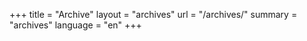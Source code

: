 +++
title = "Archive"
layout = "archives"
url = "/archives/"
summary = "archives"
language = "en"
+++